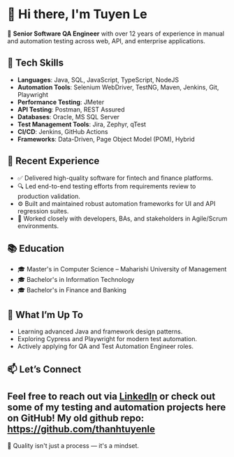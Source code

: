 # 👋 Hi there, I'm Tuyen Le

🎯 **Senior Software QA Engineer** with over 12 years of experience in manual and automation testing across web, API, and enterprise applications.

## 🔧 Tech Skills

- **Languages**: Java, SQL, JavaScript, TypeScript, NodeJS
- **Automation Tools**: Selenium WebDriver, TestNG, Maven, Jenkins, Git, Playwright
- **Performance Testing**: JMeter
- **API Testing**: Postman, REST Assured
- **Databases**: Oracle, MS SQL Server
- **Test Management Tools**: Jira, Zephyr, qTest
- **CI/CD**: Jenkins, GitHub Actions
- **Frameworks**: Data-Driven, Page Object Model (POM), Hybrid

## 💼 Recent Experience

- ✅ Delivered high-quality software for fintech and finance platforms.
- 🔍 Led end-to-end testing efforts from requirements review to production validation.
- ⚙️ Built and maintained robust automation frameworks for UI and API regression suites.
- 🤝 Worked closely with developers, BAs, and stakeholders in Agile/Scrum environments.

## 📚 Education

- 🎓 Master's in Computer Science – Maharishi University of Management
- 🎓 Bachelor's in Information Technology
- 🎓 Bachelor's in Finance and Banking

## 📌 What I’m Up To

- Learning advanced Java and framework design patterns.
- Exploring Cypress and Playwright for modern test automation.
- Actively applying for QA and Test Automation Engineer roles.

## 📫 Let’s Connect

Feel free to reach out via [LinkedIn](https://www.linkedin.com/in/tuyenthanhle/) or check out some of my testing and automation projects here on GitHub!
My old github repo: https://github.com/thanhtuyenle
---

🧪 Quality isn't just a process — it's a mindset.
